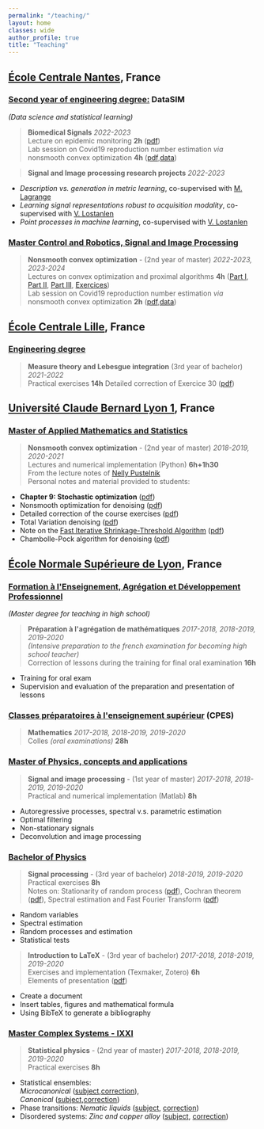 ```yaml
---
permalink: "/teaching/"
layout: home
classes: wide
author_profile: true
title: "Teaching"
---
```


## [École Centrale Nantes](https://www.ec-nantes.fr/), France

### [Second year of engineering degree:](https://www.ec-nantes.fr/version-francaise/formation/les-options-de-2e-et-3e-annee)  **DataSIM**  
*(Data science and statistical learning)*

>**Biomedical Signals** *2022-2023*  
Lecture on epidemic monitoring **2h** ([pdf](../assets/pdfs/CM.pdf))  
Lab session on Covid19 reproduction number estimation *via* nonsmooth convex optimization **4h** ([pdf](../assets/pdfs/TP_Covid.pdf),[data](../assets/data/data_covid.mat))  

>**Signal and Image processing research projects** *2022-2023*  
* *Description vs. generation in metric learning*, co-supervised with [M. Lagrange](https://mathieulagrange.github.io/) 
* *Learning signal representations robust to acquisition modality*, co-supervised with [V. Lostanlen](https://www.lostanlen.com/)
* *Point processes in machine learning*,  co-supervised with [V. Lostanlen](https://www.lostanlen.com/)

### [Master Control and Robotics, Signal and Image Processing](https://www.ec-nantes.fr/study/masters/signal-and-image-processing)

> **Nonsmooth convex optimization** - (2nd year of master) *2022-2023, 2023-2024*  
Lectures on convex optimization and proximal algorithms **4h** ([Part I](../assets/pdfs/Nonsmooth_optimization_I.pdf), [Part II](../assets/pdfs/Nonsmooth_optimization_II.pdf), [Part III](../assets/pdfs/Nonsmooth_optimization_III.pdf), [Exercices](../assets/pdfs/exercices_CORO-SIP.pdf))  
Lab session on Covid19 reproduction number estimation *via* nonsmooth convex optimization **2h** ([pdf](../assets/pdfs/TP_Covid.pdf),[data](../assets/data/data_covid.mat))  
## [École Centrale Lille](https://centralelille.fr/), France

### [Engineering degree](https://ecole.centralelille.fr/)

> **Measure theory and Lebesgue integration**  (3rd year of bachelor) *2021-2022*  
Practical exercises **14h**
Detailed correction of Exercice 30 ([pdf](../assets/pdfs/exercice_30.pdf))

## [Université Claude Bernard Lyon 1](https://www.univ-lyon1.fr/), France

### [Master of Applied Mathematics and Statistics](http://mastermas.univ-lyon1.fr/index.php/page3-2/)

> **Nonsmooth convex optimization** - (2nd year of master) *2018-2019, 2020-2021*  
Lectures and numerical implementation (Python) **6h+1h30**  
From the lecture notes of [Nelly Pustelnik](http://perso.ens-lyon.fr/nelly.pustelnik)  
Personal notes and material provided to students:
* **Chapter 9: Stochastic optimization** ([pdf](../assets/pdfs/cours_M2_part_sto.pdf))
* Nonsmooth optimization for denoising ([pdf](../assets/pdfs/DMTP_M2_MEA.pdf))
* Detailed correction of the course exercises ([pdf](../assets/pdfs/exercices_M2_MEA.pdf))
* Total Variation denoising ([pdf](../assets/pdfs/optim_non_lisse.pdf))
* Note on the [Fast Iterative Shrinkage-Threshold Algorithm](https://hal.inria.fr/hal-01060130v3) ([pdf](../assets/pdfs/fista_chambolle_dossal.pdf))
* Chambolle-Pock algorithm for denoising ([pdf](../assets/pdfs/chambolle_pcok.pdf))

## [École Normale Supérieure de Lyon](http://www.ens-lyon.fr/), France

### [Formation à l'Enseignement, Agrégation et Développement Professionnel](http://mathematiques.ens-lyon.fr/agregation-224737.kjsp?RH=1403617207802&RF=DPT-MATH-AGREG)  
*(Master degree for teaching in high school)*

> **Préparation à l'agrégation de mathématiques**  *2017-2018, 2018-2019, 2019-2020*  
*(Intensive preparation to the french examination for becoming high school teacher)*  
Correction of lessons during the training for final oral examination **16h**
* Training for oral exam
* Supervision and evaluation  of the preparation and presentation of lessons

### [Classes préparatoires à l'enseignement supérieur](http://www.ens-lyon.fr/formation/offre-de-formation/cpes/cpes-scientifique) (CPES)

> **Mathematics** *2017-2018, 2018-2019, 2019-2020*  
Colles *(oral examinations)*  **28h**
### [Master of Physics, concepts and applications](http://www.ens-lyon.fr/MasterSDM/fr/master-1)

> **Signal and image processing** - (1st year of master) *2017-2018, 2018-2019, 2019-2020*  
Practical and numerical implementation (Matlab) **8h**
* Autoregressive processes, spectral v.s. parametric estimation
* Optimal filtering
* Non-stationary signals
* Deconvolution and image processing

### [Bachelor of Physics](http://www.ens-lyon.fr/MasterSDM/fr/licence-3)

> **Signal processing** - (3rd year of bachelor) *2018-2019, 2019-2020*  
Practical exercises **8h**  
Notes on: Stationarity of random process ([pdf](../assets/pdfs/stationnaire.pdf)), Cochran theorem ([pdf](../assets/pdfs/thm_cochran.pdf)), Spectral estimation and Fast Fourier Transform ([pdf](../assets/pdfs/fft_exam.pdf))
* Random variables
* Spectral estimation
* Random processes and estimation
* Statistical tests  

> **Introduction to LaTeX** - (3rd year of bachelor) *2017-2018, 2018-2019, 2019-2020*  
Exercises and implementation (Texmaker, Zotero) **6h**  
Elements of presentation ([pdf](../assets/pdfs/tp_latex.pdf))
* Create a document
* Insert tables, figures and mathematical formula
* Using BibTeX to generate a bibliography  



### [Master Complex Systems - IXXI](http://www.ens-lyon.fr/MasterSDM/fr/master-2/m2-systemes-complexes)

> **Statistical physics** - (2nd year of master) *2017-2018, 2018-2019, 2019-2020*  
Practical exercises **8h**
* Statistical ensembles:  
  *Microcanonical* ([subject](../assets/pdfs/td1_stat.pdf),[correction](../assets/pdfs/td1_stat_c.pdf)),  
  *Canonical* ([subject](../assets/pdfs/td2_stat.pdf),[correction](../assets/pdfs/td2_stat_c.pdf))
* Phase transitions: *Nematic liquids* ([subject](../assets/pdfs/td3_stat.pdf), [correction](../assets/pdfs/td3_stat_c.pdf))
* Disordered systems: *Zinc and copper alloy* ([subject](../assets/pdfs/td4_stat.pdf), [correction](../assets/pdfs/td4_stat_c.pdf))
